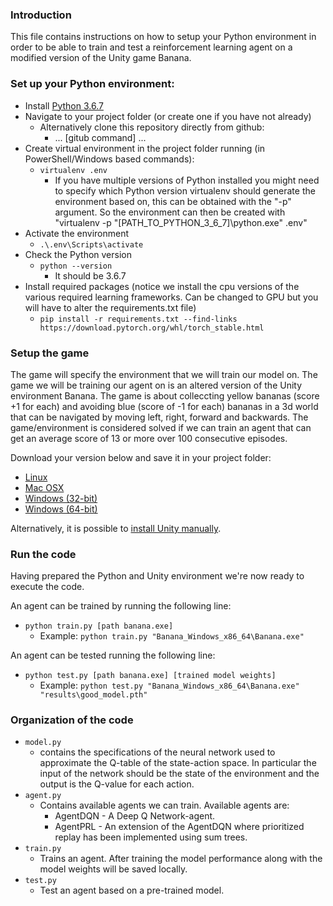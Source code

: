 ### Introduction

This file contains instructions on how to setup your Python environment in order to be able to train and test a reinforcement learning agent on a modified version of the Unity game Banana.  

### Set up your Python environment: 
* Install [Python 3.6.7](https://www.python.org/downloads/release/python-367/)
* Navigate to your project folder (or create one if you have not already)
    * Alternatively clone this repository directly from github: 
        * ... [gitub command] ...
* Create virtual environment in the project folder running (in PowerShell/Windows based commands):  
    * `virtualenv .env`
        * If you have multiple versions of Python installed you might need to specify which Python version virtualenv should generate the environment based on, this can be obtained with the "-p" argument. So the environment can then be created with "virtualenv -p "[PATH_TO_PYTHON_3_6_7]\python.exe" .env"
* Activate the environment 
    * `.\.env\Scripts\activate`
* Check the Python version
    * `python --version`
        * It should be 3.6.7
* Install required packages (notice we install the cpu versions of the various required learning frameworks. Can be changed to GPU but you will have to alter the requirements.txt file)
    * `pip install -r requirements.txt --find-links https://download.pytorch.org/whl/torch_stable.html`

### Setup the game

The game will specify the environment that we will train our model on. The game we will be training our agent on is an altered version of the Unity environment Banana. The game is about colleccting yellow bananas (score +1 for each) and avoiding blue (score of -1 for each) bananas in a 3d world that can be navigated by moving left, right, forward and backwards. The game/environment is considered solved if we can train an agent that can get an average score of 13 or more over 100 consecutive episodes. 

Download your version below and save it in your project folder: 

* [Linux](https://s3-us-west-1.amazonaws.com/udacity-drlnd/P1/Banana/Banana_Linux.zip)
* [Mac OSX](https://s3-us-west-1.amazonaws.com/udacity-drlnd/P1/Banana/Banana.app.zip)
* [Windows (32-bit)](https://s3-us-west-1.amazonaws.com/udacity-drlnd/P1/Banana/Banana_Windows_x86.zip)
* [Windows (64-bit)](https://s3-us-west-1.amazonaws.com/udacity-drlnd/P1/Banana/Banana_Windows_x86_64.zip)

Alternatively, it is possible to [install Unity manually](https://github.com/Unity-Technologies/ml-agents/tree/master/docs). 

### Run the code
   
Having prepared the Python and Unity environment we're now ready to execute the code. 

An agent can be trained by running the following line: 

* `python train.py [path banana.exe]`
	* Example: 
		`python train.py "Banana_Windows_x86_64\Banana.exe"`


An agent can be tested running the following line: 

* `python test.py [path banana.exe] [trained model weights]`
	* Example: 
		`python test.py "Banana_Windows_x86_64\Banana.exe" "results\good_model.pth"`

### Organization of the code

* `model.py`
    * contains the specifications of the neural network used to approximate the Q-table of the state-action space. In particular the input of the network should be the state of the environment and the output is the Q-value for each action.
* `agent.py`
    * Contains available agents we can train. Available agents are:
        * AgentDQN - A Deep Q Network-agent.
        * AgentPRL - An extension of the AgentDQN where prioritized replay has been implemented using sum trees.
* `train.py`
    * Trains an agent. After training the model performance along with the model weights will be saved locally.
* `test.py`
    * Test an agent based on a pre-trained model.
